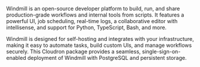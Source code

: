 Windmill is an open-source developer platform to build, run, and share production-grade workflows and internal tools from scripts. It features a powerful UI, job scheduling, real-time logs, a collaborative editor with intellisense, and support for Python, TypeScript, Bash, and more.

Windmill is designed for self-hosting and integrates with your infrastructure, making it easy to automate tasks, build custom UIs, and manage workflows securely. This Cloudron package provides a seamless, single-sign-on-enabled deployment of Windmill with PostgreSQL and persistent storage.
